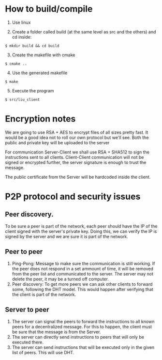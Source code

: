 # How to build/compile

1. Use linux

2. Create a folder called build (at the same level as src and the others) and cd inside:
```
$ mkdir build && cd build
```
3. Create the makefile with cmake
```
$ cmake ..
```

4. Use the generated makefile
```
$ make
```
5. Execute the program
```
$ src/liu_client
```

# Encryption notes

We are going to use RSA + AES to encrypt files of all sizes pretty fast. It would be a good idea not to roll our own protocol but we'll see. Both the public and private key will be uploaded to the server 

For communication Server-Client we shall use RSA + SHA512 to sign the instructions sent to all clients. Client-Client communication will not be signed or encrypted further, the server signature is enough to trust the message.

The public certificate from the Server will be hardcoded inside the client.

# P2P protocol and security issues

## Peer discovery.
To be sure a peer is part of the network, each peer should have the IP of the client signed with the server's private key. Doing this, we can verify the IP is signed by the server and we are sure it is part of the network.

## Peer to peer
1. Ping-Pong: Message to make sure the communication is still working. If the peer does not respond in a set ammount of time, it will be removed from the peer list and communicated to the server. The server may not delete the peer, it may be a turned off computer.
2. Peer discovery: To get more peers we can ask other clients to forward some, following the DHT model. This would happen after verifying that the client is part of the network.

## Server to peer
1. The server can signal the peers to forward the instructions to all known peers for a decentralized message. For this to happen, the client must be sure that the message is from the Server.
2. The server can directly send instructions to peers that will only be executed there.
3. The server can send instructions that will be executed only in the given list of peers. This will use DHT.
